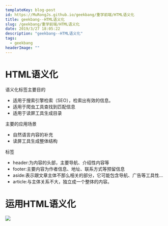 ```yaml
---
templateKey: blog-post
id: https://MuRongJs.github.io/geekbang/重学前端/HTML语义化
title: geekbang--HTML语义化
slug: /geekbang/重学前端/HTML语义化
date: 2019/3/27 18:05:22 
description: "geekbang--HTML语义化"
tags:
  - geekbang
headerImage: ""
---
```

# HTML语义化
语义化标签主要目的

* 适用于搜索引擎检索（SEO），检索出有效的信息。
* 适用于爬虫工具查找到匹配信息
* 适用于读屏工具生成目录

主要的应用场景

* 自然语言内容的补充
* 读屏工具生成整体结构

标签

* header:为内容的头部，主要导航、介绍性内容等
* footer:主要内容为作者信息、地址、联系方式等预留信息
* aside:表示跟文章主体不那么相关的部分，它可能包含导航、广告等工具性...
* article:与主体关系不大，独立成一个整体的内容。

# 运用HTML语义化
![](https://time.geekbang.org/column/article/78168)

